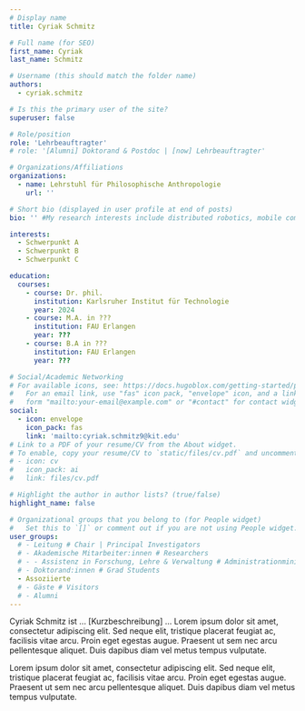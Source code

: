 ```yaml
---
# Display name
title: Cyriak Schmitz

# Full name (for SEO)
first_name: Cyriak
last_name: Schmitz

# Username (this should match the folder name)
authors:
  - cyriak.schmitz

# Is this the primary user of the site?
superuser: false

# Role/position
role: 'Lehrbeauftragter'
# role: '[Alumni] Doktorand & Postdoc | [now] Lehrbeauftragter'

# Organizations/Affiliations
organizations:
  - name: Lehrstuhl für Philosophische Anthropologie
    url: ''

# Short bio (displayed in user profile at end of posts)
bio: '' #My research interests include distributed robotics, mobile computing and programmable matter.

interests:
  - Schwerpunkt A
  - Schwerpunkt B
  - Schwerpunkt C

education:
  courses:
    - course: Dr. phil. 
      institution: Karlsruher Institut für Technologie
      year: 2024
    - course: M.A. in ???
      institution: FAU Erlangen
      year: ???
    - course: B.A in ??? 
      institution: FAU Erlangen
      year: ???

# Social/Academic Networking
# For available icons, see: https://docs.hugoblox.com/getting-started/page-builder/#icons
#   For an email link, use "fas" icon pack, "envelope" icon, and a link in the
#   form "mailto:your-email@example.com" or "#contact" for contact widget.
social:
  - icon: envelope
    icon_pack: fas
    link: 'mailto:cyriak.schmitz9@kit.edu'
# Link to a PDF of your resume/CV from the About widget.
# To enable, copy your resume/CV to `static/files/cv.pdf` and uncomment the lines below.
# - icon: cv
#   icon_pack: ai
#   link: files/cv.pdf

# Highlight the author in author lists? (true/false)
highlight_name: false

# Organizational groups that you belong to (for People widget)
#   Set this to `[]` or comment out if you are not using People widget.
user_groups:
  # - Leitung # Chair | Principal Investigators
  # - Akademische Mitarbeiter:innen # Researchers
  # - - Assistenz in Forschung, Lehre & Verwaltung # Administrationministration
  # - Doktorand:innen # Grad Students
  - Assoziierte
  # - Gäste # Visitors
  # - Alumni
---
```


Cyriak Schmitz ist ... [Kurzbeschreibung] ... Lorem ipsum dolor sit amet, consectetur adipiscing elit. Sed neque elit, tristique placerat feugiat ac, facilisis vitae arcu. Proin eget egestas augue. Praesent ut sem nec arcu pellentesque aliquet. Duis dapibus diam vel metus tempus vulputate.

Lorem ipsum dolor sit amet, consectetur adipiscing elit. Sed neque elit, tristique placerat feugiat ac, facilisis vitae arcu. Proin eget egestas augue. Praesent ut sem nec arcu pellentesque aliquet. Duis dapibus diam vel metus tempus vulputate.
